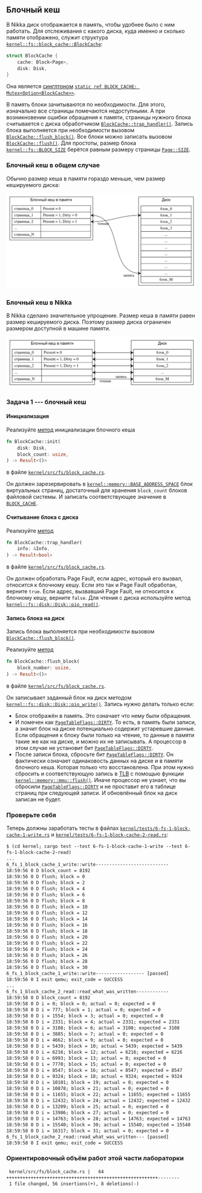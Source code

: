 ## Блочный кеш

В Nikka диск отображается в память, чтобы удобнее было с ним работать.
Для отслеживания с какого диска, куда именно и сколько памяти отображено, служит структура
[`kernel::fs::block_cache::BlockCache`](../../doc/kernel/fs/block_cache/struct.BlockCache.html):

```rust
struct BlockCache {
    cache: Block<Page>,
    disk: Disk,
}
```

Она является [синглтоном](https://en.wikipedia.org/wiki/Singleton_pattern)
[`static ref BLOCK_CACHE: Mutex<Option<BlockCache>>`](../../doc/kernel/fs/block_cache/struct.BLOCK_CACHE.html).

В память блоки зачитываются по необходимости.
Для этого, изначально все страницы помечаются недоступными.
А при возникновении ошибки обращения к памяти, страницы нужного блока считывается с диска обработчиком
[`BlockCache::trap_handler()`](../../doc/kernel/fs/block_cache/struct.BlockCache.html#method.trap_handler).
Запись блока выполняется при необходимости вызовом
[`BlockCache::flush_block()`](../../doc/kernel/fs/block_cache/struct.BlockCache.html#method.flush_block).
Все блоки можно записать вызовом
[`BlockCache::flush()`](../../doc/kernel/fs/block_cache/struct.BlockCache.html#method.flush).
Для простоты, размер блока
[`kernel::fs::BLOCK_SIZE`](../../doc/kernel/fs/constant.BLOCK_SIZE.html)
берётся равным размеру страницы
[`Page::SIZE`](../../doc/ku/memory/frage/struct.Frage.html#associatedconstant.SIZE).


### Блочный кеш в общем случае

Обычно размер кеша в памяти гораздо меньше, чем размер кешируемого диска:

![](6-fs-1-block-cache.svg)


### Блочный кеш в Nikka

В Nikka сделано значительное упрощение.
Размер кеша в памяти равен размер кешируемого диска.
Поэтому размер диска ограничен размером доступной в машине памяти.

![](6-fs-1-block-cache-nikka.svg)


### Задача 1 --- блочный кеш


#### Инициализация

Реализуйте
[метод](../../doc/kernel/fs/block_cache/struct.BlockCache.html#method.init)
инициализации блочного кеша

```rust
fn BlockCache::init(
    disk: Disk,
    block_count: usize,
) -> Result<()>
```

в файле
[`kernel/src/fs/block_cache.rs`](https://gitlab.com/sergey-v-galtsev/nikka-public/-/blob/master/kernel/src/fs/block_cache.rs).

Он должен зарезервировать в
[`kernel::memory::BASE_ADDRESS_SPACE`](../../doc/kernel/memory/struct.BASE_ADDRESS_SPACE.html)
блок виртуальных страниц, достаточный для хранения `block_count` блоков файловой системы.
И записать соответствующее значение в
[`BLOCK_CACHE`](../../doc/kernel/fs/block_cache/struct.BLOCK_CACHE.html).


#### Считывание блока с диска

Реализуйте [метод](../../doc/kernel/fs/block_cache/struct.BlockCache.html#method.trap_handler)

```rust
fn BlockCache::trap_handler(
    info: &Info,
) -> Result<bool>
```

в файле
[`kernel/src/fs/block_cache.rs`](https://gitlab.com/sergey-v-galtsev/nikka-public/-/blob/master/kernel/src/fs/block_cache.rs).

Он должен обработать Page Fault, если адрес, который его вызвал, относится к блочному кешу.
Если это так и Page Fault обработан, верните `true`.
Если адрес, вызвавший Page Fault, не относится к блочному кешу, верните `false`.
Для чтения с диска используйте метод
[`kernel::fs::disk::Disk::pio_read()`](../../doc/kernel/fs/disk/struct.Disk.html#method.pio_read).


#### Запись блока на диск

Запись блока выполняется при необходимости вызовом
[`BlockCache::flush_block()`](../../doc/kernel/fs/block_cache/struct.BlockCache.html#method.flush_block).

Реализуйте [метод](../../doc/kernel/fs/block_cache/struct.BlockCache.html#method.flush_block)

```rust
fn BlockCache::flush_block(
    block_number: usize,
) -> Result<()>
```

в файле
[`kernel/src/fs/block_cache.rs`](https://gitlab.com/sergey-v-galtsev/nikka-public/-/blob/master/kernel/src/fs/block_cache.rs).

Он записывает заданный блок на диск методом
[`kernel::fs::disk::Disk::pio_write()`](../../doc/kernel/fs/disk/struct.Disk.html#method.pio_write).
Запись нужно делать только если:

- Блок отображён в память. Это означает что нему были обращения.
- И помечен как [`PageTableFlags::DIRTY`](../../doc/ku/memory/mmu/struct.PageTableFlags.html#associatedconstant.DIRTY). То есть, в память были записи, а значит блок на диске потенциально содержит устаревшие данные. Если обращения к блоку были только на чтение, то данные в памяти такие же как на диске, и можно их не записывать. А процессор в этом случае не установит бит [`PageTableFlags::DIRTY`](../../doc/ku/memory/mmu/struct.PageTableFlags.html#associatedconstant.DIRTY).
- После записи блока, сбросьте бит [`PageTableFlags::DIRTY`](../../doc/ku/memory/mmu/struct.PageTableFlags.html#associatedconstant.DIRTY). Он фактически означает одинаковость данных на диске и в памяти блочного кеша. Которая только что восстановлена. При этом нужно сбросить и соответствующую запись в [TLB](https://en.wikipedia.org/wiki/Translation_lookaside_buffer) с помощью функции [`kernel::memory::mmu::flush()`](../../doc/kernel/memory/mmu/fn.flush.html). Иначе процессор не узнает, что вы сбросили [`PageTableFlags::DIRTY`](../../doc/ku/memory/mmu/struct.PageTableFlags.html#associatedconstant.DIRTY) и не проставит его в таблице страниц при следующей записи. И обновлённый блок на диск записан не будет.


### Проверьте себя

Теперь должны заработать тесты в файлах
[`kernel/tests/6-fs-1-block-cache-1-write.rs`](https://gitlab.com/sergey-v-galtsev/nikka-public/-/blob/master/kernel/tests/6-fs-1-block-cache-1-write.rs) и
[`kernel/tests/6-fs-1-block-cache-2-read.rs`](https://gitlab.com/sergey-v-galtsev/nikka-public/-/blob/master/kernel/tests/6-fs-1-block-cache-2-read.rs):

```console
$ (cd kernel; cargo test --test 6-fs-1-block-cache-1-write --test 6-fs-1-block-cache-2-read)
...
6_fs_1_block_cache_1_write::write---------------------------
18:59:56 0 D block_count = 8192
18:59:56 0 D flush; block = 0
18:59:56 0 D flush; block = 2
18:59:56 0 D flush; block = 4
18:59:56 0 D flush; block = 6
18:59:56 0 D flush; block = 8
18:59:56 0 D flush; block = 10
18:59:56 0 D flush; block = 12
18:59:56 0 D flush; block = 14
18:59:56 0 D flush; block = 16
18:59:56 0 D flush; block = 18
18:59:56 0 D flush; block = 20
18:59:56 0 D flush; block = 22
18:59:56 0 D flush; block = 24
18:59:56 0 D flush; block = 26
18:59:56 0 D flush; block = 28
18:59:56 0 D flush; block = 30
6_fs_1_block_cache_1_write::write------------------ [passed]
18:59:56 0 I exit qemu; exit_code = SUCCESS
...
6_fs_1_block_cache_2_read::read_what_was_written------------
18:59:58 0 D block_count = 8192
18:59:58 0 D i = 0; block = 0; actual = 0; expected = 0
18:59:58 0 D i = 777; block = 1; actual = 0; expected = 0
18:59:58 0 D i = 1554; block = 3; actual = 0; expected = 0
18:59:58 0 D i = 2331; block = 4; actual = 2331; expected = 2331
18:59:58 0 D i = 3108; block = 6; actual = 3108; expected = 3108
18:59:58 0 D i = 3885; block = 7; actual = 0; expected = 0
18:59:58 0 D i = 4662; block = 9; actual = 0; expected = 0
18:59:58 0 D i = 5439; block = 10; actual = 5439; expected = 5439
18:59:58 0 D i = 6216; block = 12; actual = 6216; expected = 6216
18:59:58 0 D i = 6993; block = 13; actual = 0; expected = 0
18:59:58 0 D i = 7770; block = 15; actual = 0; expected = 0
18:59:58 0 D i = 8547; block = 16; actual = 8547; expected = 8547
18:59:58 0 D i = 9324; block = 18; actual = 9324; expected = 9324
18:59:58 0 D i = 10101; block = 19; actual = 0; expected = 0
18:59:58 0 D i = 10878; block = 21; actual = 0; expected = 0
18:59:58 0 D i = 11655; block = 22; actual = 11655; expected = 11655
18:59:58 0 D i = 12432; block = 24; actual = 12432; expected = 12432
18:59:58 0 D i = 13209; block = 25; actual = 0; expected = 0
18:59:58 0 D i = 13986; block = 27; actual = 0; expected = 0
18:59:58 0 D i = 14763; block = 28; actual = 14763; expected = 14763
18:59:58 0 D i = 15540; block = 30; actual = 15540; expected = 15540
18:59:58 0 D i = 16317; block = 31; actual = 0; expected = 0
6_fs_1_block_cache_2_read::read_what_was_written--- [passed]
18:59:58 0 I exit qemu; exit_code = SUCCESS
```


### Ориентировочный объём работ этой части лабораторки

```console
 kernel/src/fs/block_cache.rs |   64 ++++++++++++++++++++++++++++++++++++++++++++++++++++++++--------
 1 file changed, 56 insertions(+), 8 deletions(-)
```
